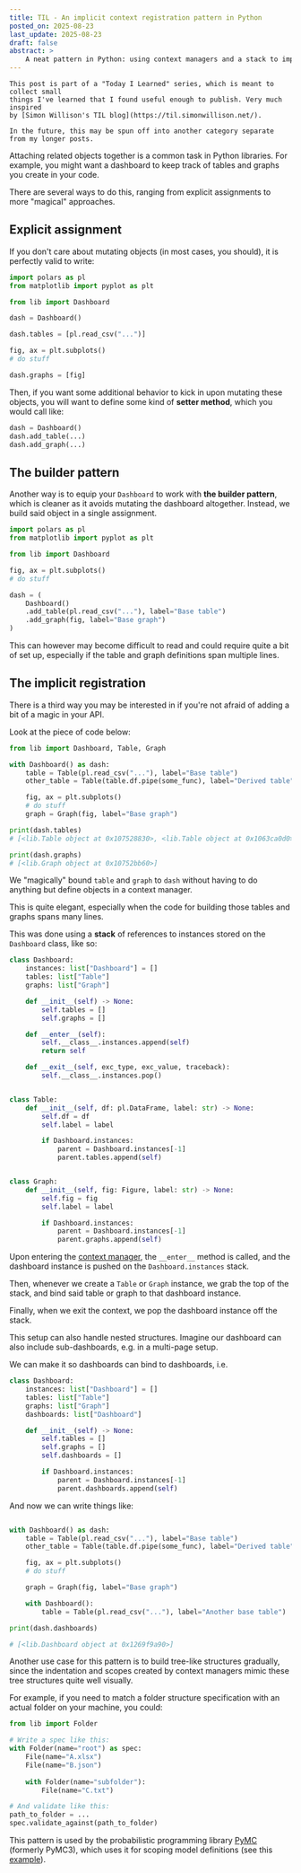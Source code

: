 ```yaml
---
title: TIL - An implicit context registration pattern in Python
posted_on: 2025-08-23
last_update: 2025-08-23
draft: false
abstract: >
    A neat pattern in Python: using context managers and a stack to implicitly register objects to their parent—without explicit wiring.
---
```


```note
This post is part of a "Today I Learned" series, which is meant to collect small
things I've learned that I found useful enough to publish. Very much inspired
by [Simon Willison's TIL blog](https://til.simonwillison.net/).

In the future, this may be spun off into another category separate from my longer posts.
```

Attaching related objects together is a common task in Python libraries. For example, you might want a dashboard to keep track of tables and graphs you create in your code.

There are several ways to do this, ranging from explicit assignments to more "magical" approaches.

## Explicit assignment

If you don't care about mutating objects (in most cases, you should), it is perfectly valid to write:

```python
import polars as pl
from matplotlib import pyplot as plt

from lib import Dashboard

dash = Dashboard()

dash.tables = [pl.read_csv("...")]

fig, ax = plt.subplots()
# do stuff

dash.graphs = [fig]
```

Then, if you want some additional behavior to kick in upon mutating these objects, you will want to define some kind of **setter method**, which you would call like:

```python
dash = Dashboard()
dash.add_table(...)
dash.add_graph(...)
```

## The builder pattern

Another way is to equip your `Dashboard` to work with **the builder pattern**, which is cleaner as it avoids mutating the dashboard altogether. Instead, we build said object in a single assignment.

```python
import polars as pl
from matplotlib import pyplot as plt

from lib import Dashboard

fig, ax = plt.subplots()
# do stuff

dash = (
    Dashboard()
    .add_table(pl.read_csv("..."), label="Base table")
    .add_graph(fig, label="Base graph")
)
```

This can however may become difficult to read and could require quite a bit of set up, especially if the table and graph definitions span multiple lines.

## The implicit registration

There is a third way you may be interested in if you're not afraid of adding a bit of a magic in your API.

Look at the piece of code below:

```python
from lib import Dashboard, Table, Graph

with Dashboard() as dash:
    table = Table(pl.read_csv("..."), label="Base table")
    other_table = Table(table.df.pipe(some_func), label="Derived table")

    fig, ax = plt.subplots()
    # do stuff
    graph = Graph(fig, label="Base graph")

print(dash.tables) 
# [<lib.Table object at 0x107528830>, <lib.Table object at 0x1063ca0d0>]

print(dash.graphs) 
# [<lib.Graph object at 0x10752bb60>]
```

We "magically" bound `table` and `graph` to `dash` without having to do anything but define objects in a context manager.

This is quite elegant, especially when the code for building those tables and graphs spans many lines.

This was done using a **stack** of references to instances stored on the `Dashboard` class, like so:

```python
class Dashboard:
    instances: list["Dashboard"] = []
    tables: list["Table"]
    graphs: list["Graph"]

    def __init__(self) -> None:
        self.tables = []
        self.graphs = []

    def __enter__(self):
        self.__class__.instances.append(self)
        return self

    def __exit__(self, exc_type, exc_value, traceback):
        self.__class__.instances.pop()


class Table:
    def __init__(self, df: pl.DataFrame, label: str) -> None:
        self.df = df
        self.label = label

        if Dashboard.instances:
            parent = Dashboard.instances[-1]
            parent.tables.append(self)


class Graph:
    def __init__(self, fig: Figure, label: str) -> None:
        self.fig = fig
        self.label = label

        if Dashboard.instances:
            parent = Dashboard.instances[-1]
            parent.graphs.append(self)

```

Upon entering the [context manager](https://peps.python.org/pep-0343/), the `__enter__` method is called, and the dashboard instance is pushed on the `Dashboard.instances` stack.

Then, whenever we create a `Table` or `Graph` instance, we grab the top of the stack, and bind said table or graph to that dashboard instance.

Finally, when we exit the context, we pop the dashboard instance off the stack.

This setup can also handle nested structures. Imagine our dashboard can also include sub-dashboards, e.g. in a multi-page setup.

We can make it so dashboards can bind to dashboards, i.e.

```python
class Dashboard:
    instances: list["Dashboard"] = []
    tables: list["Table"]
    graphs: list["Graph"]
    dashboards: list["Dashboard"]

    def __init__(self) -> None:
        self.tables = []
        self.graphs = []
        self.dashboards = []

        if Dashboard.instances:
            parent = Dashboard.instances[-1]
            parent.dashboards.append(self)     
```

And now we can write things like:

```python

with Dashboard() as dash:
    table = Table(pl.read_csv("..."), label="Base table")
    other_table = Table(table.df.pipe(some_func), label="Derived table")

    fig, ax = plt.subplots()
    # do stuff

    graph = Graph(fig, label="Base graph")

    with Dashboard():
        table = Table(pl.read_csv("..."), label="Another base table")

print(dash.dashboards)

# [<lib.Dashboard object at 0x1269f9a90>]
```

Another use case for this pattern is to build tree-like structures gradually, since the indentation and scopes created by context managers mimic these tree structures quite well visually.

For example, if you need to match a folder structure specification with an actual folder on your machine, you could:

```python
from lib import Folder

# Write a spec like this:
with Folder(name="root") as spec:
    File(name="A.xlsx")
    File(name="B.json")
    
    with Folder(name="subfolder"):
        File(name="C.txt")

# And validate like this:
path_to_folder = ...
spec.validate_against(path_to_folder)
```

This pattern is used by the probabilistic programming library [PyMC](https://www.pymc.io/welcome.html) (formerly PyMC3), which uses it for scoping model definitions (see this [example](https://www.pymc.io/projects/docs/en/stable/learn/core_notebooks/GLM_linear.html#estimating-the-model)).